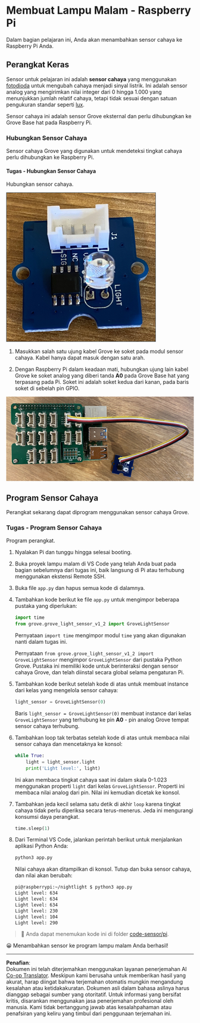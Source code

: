 <!--
CO_OP_TRANSLATOR_METADATA:
{
  "original_hash": "ea733bd0cdf2479e082373f765a08678",
  "translation_date": "2025-08-27T22:24:28+00:00",
  "source_file": "1-getting-started/lessons/3-sensors-and-actuators/pi-sensor.md",
  "language_code": "id"
}
-->
# Membuat Lampu Malam - Raspberry Pi

Dalam bagian pelajaran ini, Anda akan menambahkan sensor cahaya ke Raspberry Pi Anda.

## Perangkat Keras

Sensor untuk pelajaran ini adalah **sensor cahaya** yang menggunakan [fotodioda](https://wikipedia.org/wiki/Photodiode) untuk mengubah cahaya menjadi sinyal listrik. Ini adalah sensor analog yang mengirimkan nilai integer dari 0 hingga 1.000 yang menunjukkan jumlah relatif cahaya, tetapi tidak sesuai dengan satuan pengukuran standar seperti [lux](https://wikipedia.org/wiki/Lux).

Sensor cahaya ini adalah sensor Grove eksternal dan perlu dihubungkan ke Grove Base hat pada Raspberry Pi.

### Hubungkan Sensor Cahaya

Sensor cahaya Grove yang digunakan untuk mendeteksi tingkat cahaya perlu dihubungkan ke Raspberry Pi.

#### Tugas - Hubungkan Sensor Cahaya

Hubungkan sensor cahaya.

![Sensor cahaya Grove](../../../../../translated_images/grove-light-sensor.b8127b7c434e632d6bcdb57587a14e9ef69a268a22df95d08628f62b8fa5505c.id.png)

1. Masukkan salah satu ujung kabel Grove ke soket pada modul sensor cahaya. Kabel hanya dapat masuk dengan satu arah.

1. Dengan Raspberry Pi dalam keadaan mati, hubungkan ujung lain kabel Grove ke soket analog yang diberi tanda **A0** pada Grove Base hat yang terpasang pada Pi. Soket ini adalah soket kedua dari kanan, pada baris soket di sebelah pin GPIO.

![Sensor cahaya Grove terhubung ke soket A0](../../../../../translated_images/pi-light-sensor.66cc1e31fa48cd7d5f23400d4b2119aa41508275cb7c778053a7923b4e972d7e.id.png)

## Program Sensor Cahaya

Perangkat sekarang dapat diprogram menggunakan sensor cahaya Grove.

### Tugas - Program Sensor Cahaya

Program perangkat.

1. Nyalakan Pi dan tunggu hingga selesai booting.

1. Buka proyek lampu malam di VS Code yang telah Anda buat pada bagian sebelumnya dari tugas ini, baik langsung di Pi atau terhubung menggunakan ekstensi Remote SSH.

1. Buka file `app.py` dan hapus semua kode di dalamnya.

1. Tambahkan kode berikut ke file `app.py` untuk mengimpor beberapa pustaka yang diperlukan:

    ```python
    import time
    from grove.grove_light_sensor_v1_2 import GroveLightSensor
    ```

    Pernyataan `import time` mengimpor modul `time` yang akan digunakan nanti dalam tugas ini.

    Pernyataan `from grove.grove_light_sensor_v1_2 import GroveLightSensor` mengimpor `GroveLightSensor` dari pustaka Python Grove. Pustaka ini memiliki kode untuk berinteraksi dengan sensor cahaya Grove, dan telah diinstal secara global selama pengaturan Pi.

1. Tambahkan kode berikut setelah kode di atas untuk membuat instance dari kelas yang mengelola sensor cahaya:

    ```python
    light_sensor = GroveLightSensor(0)
    ```

    Baris `light_sensor = GroveLightSensor(0)` membuat instance dari kelas `GroveLightSensor` yang terhubung ke pin **A0** - pin analog Grove tempat sensor cahaya terhubung.

1. Tambahkan loop tak terbatas setelah kode di atas untuk membaca nilai sensor cahaya dan mencetaknya ke konsol:

    ```python
    while True:
        light = light_sensor.light
        print('Light level:', light)
    ```

    Ini akan membaca tingkat cahaya saat ini dalam skala 0-1.023 menggunakan properti `light` dari kelas `GroveLightSensor`. Properti ini membaca nilai analog dari pin. Nilai ini kemudian dicetak ke konsol.

1. Tambahkan jeda kecil selama satu detik di akhir `loop` karena tingkat cahaya tidak perlu diperiksa secara terus-menerus. Jeda ini mengurangi konsumsi daya perangkat.

    ```python
    time.sleep(1)
    ```

1. Dari Terminal VS Code, jalankan perintah berikut untuk menjalankan aplikasi Python Anda:

    ```sh
    python3 app.py
    ```

    Nilai cahaya akan ditampilkan di konsol. Tutup dan buka sensor cahaya, dan nilai akan berubah:

    ```output
    pi@raspberrypi:~/nightlight $ python3 app.py 
    Light level: 634
    Light level: 634
    Light level: 634
    Light level: 230
    Light level: 104
    Light level: 290
    ```

> 💁 Anda dapat menemukan kode ini di folder [code-sensor/pi](../../../../../1-getting-started/lessons/3-sensors-and-actuators/code-sensor/pi).

😀 Menambahkan sensor ke program lampu malam Anda berhasil!

---

**Penafian**:  
Dokumen ini telah diterjemahkan menggunakan layanan penerjemahan AI [Co-op Translator](https://github.com/Azure/co-op-translator). Meskipun kami berusaha untuk memberikan hasil yang akurat, harap diingat bahwa terjemahan otomatis mungkin mengandung kesalahan atau ketidakakuratan. Dokumen asli dalam bahasa aslinya harus dianggap sebagai sumber yang otoritatif. Untuk informasi yang bersifat kritis, disarankan menggunakan jasa penerjemahan profesional oleh manusia. Kami tidak bertanggung jawab atas kesalahpahaman atau penafsiran yang keliru yang timbul dari penggunaan terjemahan ini.